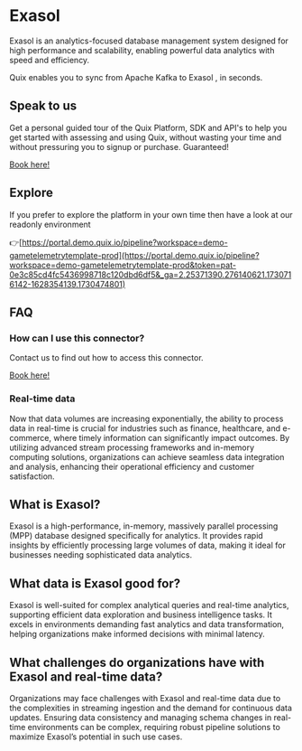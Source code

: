 <!--[tech-name]-->
# Exasol

<!--[ai-blurb-about-tech]-->
Exasol is an analytics-focused database management system designed for high performance and scalability, enabling powerful data analytics with speed and efficiency.

Quix enables you to sync from Apache Kafka <span id="to_or_from">to</span> <span id="techname">Exasol</span> , in seconds.

## Speak to us

Get a personal guided tour of the Quix Platform, SDK and API's to help you get started with assessing and using Quix, without wasting your time and without pressuring you to signup or purchase. Guaranteed!

[Book here!](https://quix.io/book-a-demo)

## Explore

If you prefer to explore the platform in your own time then have a look at our readonly environment

👉[https://portal.demo.quix.io/pipeline?workspace=demo-gametelemetrytemplate-prod](https://portal.demo.quix.io/pipeline?workspace=demo-gametelemetrytemplate-prod&token=pat-0e3c85cd4fc5436998718c120dbd6df5&_ga=2.25371390.276140621.1730716142-1628354139.1730474801)

## FAQ 

### How can I use this connector?

Contact us to find out how to access this connector.

[Book here!](https://quix.io/book-a-demo)

### Real-time data

Now that data volumes are increasing exponentially, the ability to process data in real-time is crucial for industries such as finance, healthcare, and e-commerce, where timely information can significantly impact outcomes. By utilizing advanced stream processing frameworks and in-memory computing solutions, organizations can achieve seamless data integration and analysis, enhancing their operational efficiency and customer satisfaction.

## What is <span id="techname">Exasol</span>?

<!--[tech-seo-text]-->
Exasol is a high-performance, in-memory, massively parallel processing (MPP) database designed specifically for analytics. It provides rapid insights by efficiently processing large volumes of data, making it ideal for businesses needing sophisticated data analytics.

## What data is <span id="techname">Exasol</span> good for?

<!--[tech-data-seo-text]-->
Exasol is well-suited for complex analytical queries and real-time analytics, supporting efficient data exploration and business intelligence tasks. It excels in environments demanding fast analytics and data transformation, helping organizations make informed decisions with minimal latency.

## What challenges do organizations have with <span id="techname">Exasol</span> and real-time data?

<!--[tech-challenges-seo-text]-->
Organizations may face challenges with Exasol and real-time data due to the complexities in streaming ingestion and the demand for continuous data updates. Ensuring data consistency and managing schema changes in real-time environments can be complex, requiring robust pipeline solutions to maximize Exasol’s potential in such use cases.